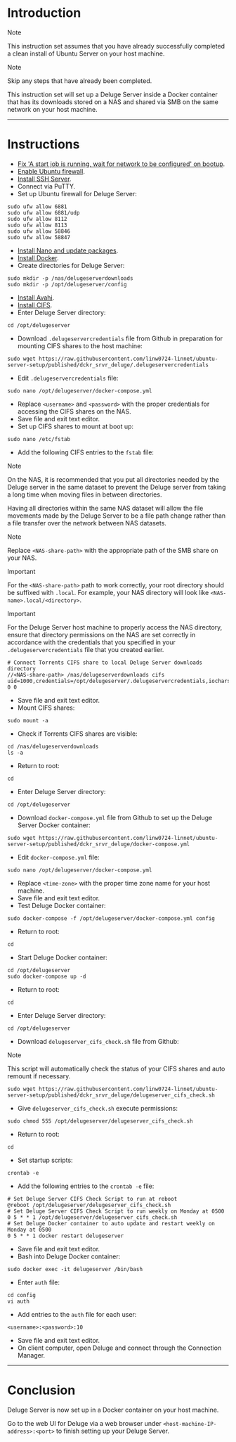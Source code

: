 # Introduction
> [!NOTE]
> This instruction set assumes that you have already successfully completed a clean install of Ubuntu Server on your host machine.

> [!NOTE]
> Skip any steps that have already been completed.

This instruction set will set up a Deluge Server inside a Docker container that has its downloads stored on a NAS and shared via SMB on the same network on your host machine.

-----
# Instructions
* [Fix 'A start job is running, wait for network to be configured' on bootup](/fix_network-bootup/readme.md).
* [Enable Ubuntu firewall](/enable_firewall/readme.md).
* [Install SSH Server](/install_ssh-srvr/readme.md).
* Connect via PuTTY.
* Set up Ubuntu firewall for Deluge Server:
```
sudo ufw allow 6881
sudo ufw allow 6881/udp
sudo ufw allow 8112
sudo ufw allow 8113
sudo ufw allow 58846
sudo ufw allow 58847
```
* [Install Nano and update packages](/install_nano/readme.md).
* [Install Docker](/install_docker/readme.md).
* Create directories for Deluge Server:
```
sudo mkdir -p /nas/delugeserverdownloads
sudo mkdir -p /opt/delugeserver/config
```
* [Install Avahi](/install_avahi/readme.md).
* [Install CIFS](/install_cifs/readme.md).
* Enter Deluge Server directory:
```
cd /opt/delugeserver
```
* Download `.delugeservercredentials` file from Github in preparation for mounting CIFS shares to the host machine:
```
sudo wget https://raw.githubusercontent.com/linw0724-linnet/ubuntu-server-setup/published/dckr_srvr_deluge/.delugeservercredentials
```
* Edit `.delugeservercredentials` file:
```
sudo nano /opt/delugeserver/docker-compose.yml
```
* Replace `<username>` and `<password>` with the proper credentials for accessing the CIFS shares on the NAS.
* Save file and exit text editor.
* Set up CIFS shares to mount at boot up:
```
sudo nano /etc/fstab
```
* Add the following CIFS entries to the `fstab` file:
> [!NOTE]
> On the NAS, it is recommended that you put all directories needed by the Deluge server in the same dataset to prevent the Deluge server from taking a long time when moving files in between directories.
>
> Having all directories within the same NAS dataset will allow the file movements made by the Deluge Server to be a file path change rather than a file transfer over the network between NAS datasets.

> [!NOTE]
> Replace `<NAS-share-path>` with the appropriate path of the SMB share on your NAS.

> [!IMPORTANT]
> For the `<NAS-share-path>` path to work correctly, your root directory should be suffixed with `.local`. For example, your NAS directory will look like `<NAS-name>.local/<directory>`.

> [!IMPORTANT]
> For the Deluge Server host machine to properly access the NAS directory, ensure that directory permissions on the NAS are set correctly in accordance with the credentials that you specified in your `.delugeservercredentials` file that you created earlier.
```
# Connect Torrents CIFS share to local Deluge Server downloads directory
//<NAS-share-path> /nas/delugeserverdownloads cifs uid=1000,credentials=/opt/delugeserver/.delugeservercredentials,iocharset=utf8 0 0
```
* Save file and exit text editor.
* Mount CIFS shares:
```
sudo mount -a
```
* Check if Torrents CIFS shares are visible:
```
cd /nas/delugeserverdownloads
ls -a
```
* Return to root:
```
cd
```
* Enter Deluge Server directory:
```
cd /opt/delugeserver
```
* Download `docker-compose.yml` file from Github to set up the Deluge Server Docker container:
```
sudo wget https://raw.githubusercontent.com/linw0724-linnet/ubuntu-server-setup/published/dckr_srvr_deluge/docker-compose.yml
```
* Edit `docker-compose.yml` file:
```
sudo nano /opt/delugeserver/docker-compose.yml
```
* Replace `<time-zone>` with the proper time zone name for your host machine.
* Save file and exit text editor.
* Test Deluge Docker container:
```
sudo docker-compose -f /opt/delugeserver/docker-compose.yml config
```
* Return to root:
```
cd
```
* Start Deluge Docker container:
```
cd /opt/delugeserver
sudo docker-compose up -d
```
* Return to root:
```
cd
```
* Enter Deluge Server directory:
```
cd /opt/delugeserver
```
* Download `delugeserver_cifs_check.sh` file from Github:
> [!NOTE]
> This script will automatically check the status of your CIFS shares and auto remount if necessary.
```
sudo wget https://raw.githubusercontent.com/linw0724-linnet/ubuntu-server-setup/published/dckr_srvr_deluge/delugeserver_cifs_check.sh
```
* Give `delugeserver_cifs_check.sh` execute permissions:
```
sudo chmod 555 /opt/delugeserver/delugeserver_cifs_check.sh
```
* Return to root:
```
cd
```
* Set startup scripts:
```
crontab -e
```
* Add the following entries to the `crontab -e` file:
```
# Set Deluge Server CIFS Check Script to run at reboot
@reboot /opt/delugeserver/delugeserver_cifs_check.sh
# Set Deluge Server CIFS Check Script to run weekly on Monday at 0500
0 5 * * 1 /opt/delugeserver/delugeserver_cifs_check.sh
# Set Deluge Docker container to auto update and restart weekly on Monday at 0500
0 5 * * 1 docker restart delugeserver
```
* Save file and exit text editor.
* Bash into Deluge Docker container:
```
sudo docker exec -it delugeserver /bin/bash
```
* Enter `auth` file:
```
cd config
vi auth
```
* Add entries to the `auth` file for each user:
```
<username>:<password>:10
```
* Save file and exit text editor.
* On client computer, open Deluge and connect through the Connection Manager.
-----
# Conclusion
Deluge Server is now set up in a Docker container on your host machine.

Go to the web UI for Deluge via a web browser under `<host-machine-IP-address>:<port>` to finish setting up your Deluge Server.
